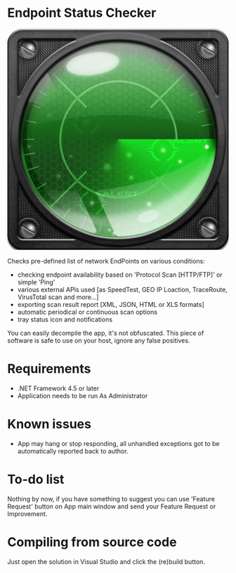 # Endpoint Status Checker

![image](https://raw.githubusercontent.com/ThePhOeNiX810815/Endpoint-Status-Checker/main/EndpointStatusCheckerImage.jpg)

Checks pre-defined list of network EndPoints on various conditions:

- checking endpoint availability based on 'Protocol Scan [HTTP/FTP]' or simple 'Ping'
- various external APIs used [as SpeedTest, GEO IP Loaction, TraceRoute, VirusTotal scan and more...]
- exporting scan result report [XML, JSON, HTML or XLS formats]
- automatic periodical or continuous scan options
- tray status icon and notifications

You can easily decompile the app, it's not obfuscated.
This piece of software is safe to use on your host, ignore any false positives.

# Requirements
- .NET Framework 4.5 or later
- Application needs to be run As Administrator

# Known issues
- App may hang or stop responding, all unhandled exceptions got to be automatically reported back to author.

# To-do list

Nothing by now, if you have something to suggest you can use 'Feature Request' button
on App main window and send your Feature Request or Improvement.

# Compiling from source code

Just open the solution in Visual Studio and click the (re)build button.
